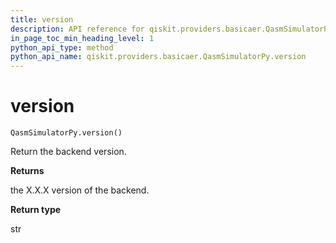 ```yaml
---
title: version
description: API reference for qiskit.providers.basicaer.QasmSimulatorPy.version
in_page_toc_min_heading_level: 1
python_api_type: method
python_api_name: qiskit.providers.basicaer.QasmSimulatorPy.version
---
```


# version

<span id="qiskit.providers.basicaer.QasmSimulatorPy.version" />

`QasmSimulatorPy.version()`

Return the backend version.

**Returns**

the X.X.X version of the backend.

**Return type**

str

